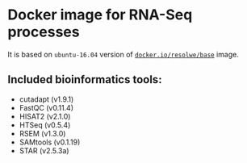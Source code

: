 # Docker image for RNA-Seq processes

It is based on `ubuntu-16.04` version of [`docker.io/resolwe/base`](
https://hub.docker.com/r/resolwe/base/) image.

Included bioinformatics tools:
------------------------------
* cutadapt (v1.9.1)
* FastQC (v0.11.4)
* HISAT2 (v2.1.0)
* HTSeq (v0.5.4)
* RSEM (v1.3.0)
* SAMtools (v0.1.19)
* STAR (v2.5.3a)
